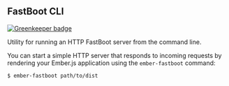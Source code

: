 ## FastBoot CLI

[![Greenkeeper badge](https://badges.greenkeeper.io/ember-fastboot/fastboot-cli.svg)](https://greenkeeper.io/)

Utility for running an HTTP FastBoot server from the command line.

You can start a simple HTTP server that responds to incoming requests by
rendering your Ember.js application using the `ember-fastboot` command:

```
$ ember-fastboot path/to/dist
```
